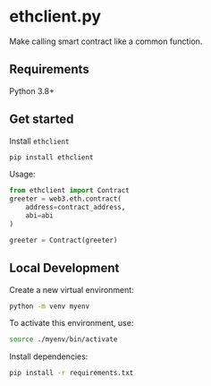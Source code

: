 # ethclient.py
Make calling smart contract like a common function.

## Requirements

Python 3.8+

## Get started

Install `ethclient`

```bash
pip install ethclient
```

Usage:

```python
from ethclient import Contract
greeter = web3.eth.contract(
    address=contract_address,
    abi=abi
)

greeter = Contract(greeter)
```

## Local Development

Create a new virtual environment:
```bash
python -m venv myenv
```

To activate this environment, use:
```bash
source ./myenv/bin/activate
```

Install dependencies:
```bash
pip install -r requirements.txt
```